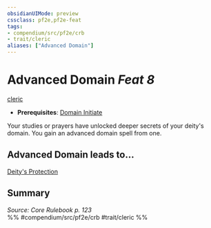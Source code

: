 ```yaml
---
obsidianUIMode: preview
cssclass: pf2e,pf2e-feat
tags:
- compendium/src/pf2e/crb
- trait/cleric
aliases: ["Advanced Domain"]
---
```

# Advanced Domain  *Feat 8*  
[cleric](../../Rules/traits/cleric.md)  

- **Prerequisites**: [Domain Initiate](domain-initiate.md)

Your studies or prayers have unlocked deeper secrets of your deity's domain. You gain an advanced domain spell from one.

## Advanced Domain leads to...

[Deity's Protection](deitys-protection.md)

## Summary

*Source: Core Rulebook p. 123*  
%% #compendium/src/pf2e/crb #trait/cleric %%